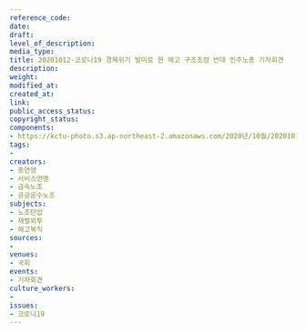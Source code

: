 ```yaml
---
reference_code: 
date: 
draft: 
level_of_description: 
media_type: 
title: 20201012-코로나19 경제위기 빌미로 한 해고 구조조정 반대 민주노총 기자회견
description: 
weight: 
modified_at: 
created_at: 
link: 
public_access_status: 
copyright_status: 
components:
- https://kctu-photo.s3.ap-northeast-2.amazonaws.com/2020년/10월/20201012-코로나19+경제위기+빌미로+한+해고+구조조정+반대+민주노총+기자회견/_W5D0103.jpg
tags:
- 
creators:
- 총연맹
- 서비스연맹
- 금속노조
- 공공운수노조
subjects:
- 노조탄압
- 재벌외투
- 해고복직
sources:
- 
venues:
- 국회
events:
- 기자회견
culture_workers:
- 
issues:
- 코로나19
---
```

